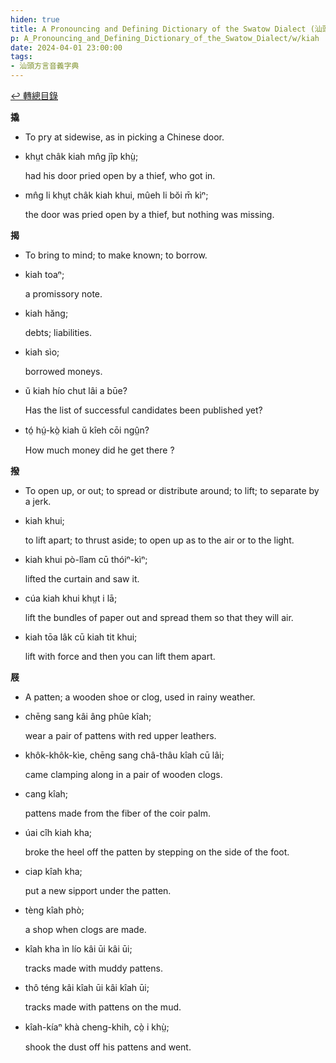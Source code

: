 ```yaml
---
hiden: true
title: A Pronouncing and Defining Dictionary of the Swatow Dialect (汕頭方言音義字典) / kiah
p: A_Pronouncing_and_Defining_Dictionary_of_the_Swatow_Dialect/w/kiah
date: 2024-04-01 23:00:00
tags: 
- 汕頭方言音義字典
---
```


[↩️ 轉總目錄](/A_Pronouncing_and_Defining_Dictionary_of_the_Swatow_Dialect)


**撬**
- To pry at sidewise, as in picking a Chinese door.

- khṳt châk kiah mn̂g jîp khṳ̀;

  had his door pried open by a thief, who got in.

- mn̂g li khṳt châk kiah khui, mûeh li bŏi m̄ kìⁿ;

  the door was pried open by a thief, but nothing was missing. 

**揭**
- To bring to mind; to make known; to borrow.

- kiah toaⁿ;

  a promissory note.

- kiah hăng;

  debts; liabilities.

- kiah sìo;

  borrowed moneys.

- ŭ kiah hío chut lâi a būe?

  Has the list of successful candidates been published yet?

- tó̤ hṳ́-kò̤ kiah ŭ kîeh cōi ngṳ̂n?

  How much money did he get there ?

**撥**
- To open up, or out; to spread or distribute around; to lift; to separate by a jerk.

- kiah khui;

  to lift apart; to thrust aside; to open up as to the air or to the light.

- kiah khui pò-lîam cū thóiⁿ-kìⁿ;

  lifted the curtain and saw it.

- cúa kiah khui khṳt i lā;

  lift the bundles of paper out and spread them so that they will air.

- kiah tōa lâk cū kiah tit khui;

  lift with force and then you can lift them apart.

**屐**
- A patten; a wooden shoe or clog, used in rainy weather.

- chēng sang kâi âng phûe kîah;

  wear a pair of pattens with red upper leathers.

- khôk-khôk-kìe, chēng sang châ-thâu kîah cū lâi;

  came clamping along in a pair of wooden clogs.

- cang kîah;

  pattens made from the fiber of the coir palm.

- úai cîh kiah kha;

  broke the heel off the patten by stepping on the side of the foot.

- ciap kîah kha;

  put a new sipport under the patten.

- tèng kîah phò;

  a shop when clogs are made.

- kîah kha ìn lío kâi ūi kâi ūi;

  tracks made with muddy pattens.

- thô téng kâi kîah ūi kâi kîah ūi;

  tracks made with pattens on the mud.

- kîah-kíaⁿ khà cheng-khih, cò̤ i khṳ̀;

  shook the dust off his pattens and went.